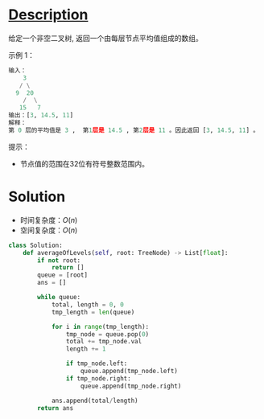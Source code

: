 # [Description](https://leetcode-cn.com/problems/average-of-levels-in-binary-tree)

给定一个非空二叉树, 返回一个由每层节点平均值组成的数组。


示例 1：
```python
输入：
    3
   / \
  9  20
    /  \
   15   7
输出：[3, 14.5, 11]
解释：
第 0 层的平均值是 3 ,  第1层是 14.5 , 第2层是 11 。因此返回 [3, 14.5, 11] 。
```

提示：

- 节点值的范围在32位有符号整数范围内。

# Solution
- 时间复杂度：$O(n)$
- 空间复杂度：$O(n)$


```python
class Solution:
    def averageOfLevels(self, root: TreeNode) -> List[float]:
        if not root:
            return []
        queue = [root]
        ans = []

        while queue:
            total, length = 0, 0
            tmp_length = len(queue)

            for i in range(tmp_length):
                tmp_node = queue.pop(0)
                total += tmp_node.val
                length += 1

                if tmp_node.left:
                    queue.append(tmp_node.left)
                if tmp_node.right:
                    queue.append(tmp_node.right)

            ans.append(total/length)
        return ans
```